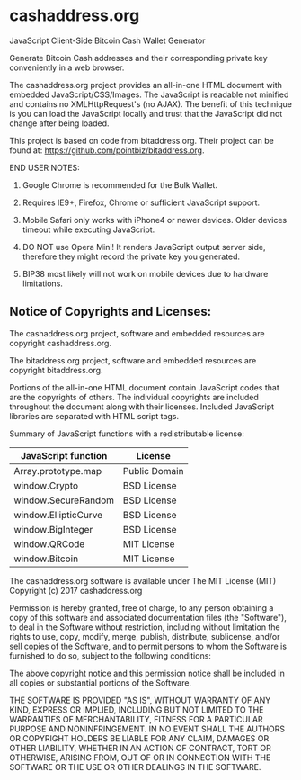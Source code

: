 # cashaddress.org
JavaScript Client-Side Bitcoin Cash Wallet Generator

Generate Bitcoin Cash addresses and their corresponding private key conveniently
in a web browser.

The cashaddress.org project provides an all-in-one HTML document with embedded
JavaScript/CSS/Images. The JavaScript is readable not minified and contains no
XMLHttpRequest's (no AJAX). The benefit of this technique is you can load the
JavaScript locally and trust that the JavaScript did not change after being
loaded.

This project is based on code from bitaddress.org. Their project can be found at:
https://github.com/pointbiz/bitaddress.org.

END USER NOTES:
 1) Google Chrome is recommended for the Bulk Wallet.

 2) Requires IE9+, Firefox, Chrome or sufficient JavaScript support.

 3) Mobile Safari only works with iPhone4 or newer devices.
    Older devices timeout while executing JavaScript.

 4) DO NOT use Opera Mini! It renders JavaScript output server side, therefore
    they might record the private key you generated.

 5) BIP38 most likely will not work on mobile devices due to hardware limitations.

Notice of Copyrights and Licenses:
---------------------------------------
The cashaddress.org project, software and embedded resources are
copyright cashaddress.org.

The bitaddress.org project, software and embedded resources are
copyright bitaddress.org.

Portions of the all-in-one HTML document contain JavaScript codes that
are the copyrights of others. The individual copyrights are included
throughout the document along with their licenses. Included JavaScript
libraries are separated with HTML script tags.

Summary of JavaScript functions with a redistributable license:

JavaScript function	|	License
-------------------	|	--------------
Array.prototype.map	|	Public Domain
window.Crypto | BSD License
window.SecureRandom	| BSD License
window.EllipticCurve	|	BSD License
window.BigInteger |	BSD License
window.QRCode | MIT License
window.Bitcoin | MIT License

The cashaddress.org software is available under The MIT License (MIT)
Copyright (c) 2017 cashaddress.org

Permission is hereby granted, free of charge, to any person obtaining
a copy of this software and associated documentation files (the
"Software"), to deal in the Software without restriction, including
without limitation the rights to use, copy, modify, merge, publish,
distribute, sublicense, and/or sell copies of the Software, and to
permit persons to whom the Software is furnished to do so, subject to
the following conditions:

The above copyright notice and this permission notice shall be
included in all copies or substantial portions of the Software.

THE SOFTWARE IS PROVIDED "AS IS", WITHOUT WARRANTY OF ANY KIND,
EXPRESS OR IMPLIED, INCLUDING BUT NOT LIMITED TO THE WARRANTIES OF
MERCHANTABILITY, FITNESS FOR A PARTICULAR PURPOSE AND
NONINFRINGEMENT. IN NO EVENT SHALL THE AUTHORS OR COPYRIGHT HOLDERS BE
LIABLE FOR ANY CLAIM, DAMAGES OR OTHER LIABILITY, WHETHER IN AN ACTION
OF CONTRACT, TORT OR OTHERWISE, ARISING FROM, OUT OF OR IN CONNECTION
WITH THE SOFTWARE OR THE USE OR OTHER DEALINGS IN THE SOFTWARE.
